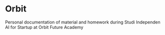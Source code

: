 # Orbit
Personal documentation of material and homework during Studi Independen AI for Startup at Orbit Future Academy
